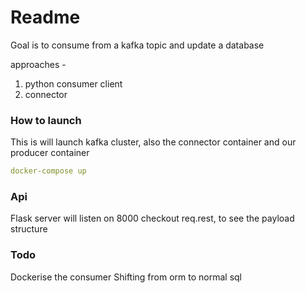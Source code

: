 # Readme

Goal is to consume from a kafka topic and update a database

approaches -

1. python consumer client
2. connector

### How to launch

This is will launch kafka cluster, also the connector container and our producer container

```yaml
docker-compose up
```

### Api
Flask server will listen on 8000
checkout req.rest, to see the payload structure

### Todo
Dockerise the consumer
Shifting from orm to normal sql